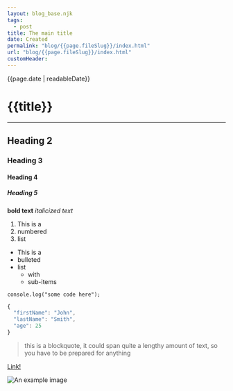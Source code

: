 ```yaml
---
layout: blog_base.njk
tags: 
  - post
title: The main title
date: Created
permalink: "blog/{{page.fileSlug}}/index.html"
url: "blog/{{page.fileSlug}}/index.html"
customHeader: 
---
```


{{page.date | readableDate}}
# {{title}}

---

## Heading 2

### Heading 3

#### Heading 4

##### Heading 5

**bold text**
*italicized text*

1. This is a
2. numbered
3. list

- This is a
- bulleted
- list
  - with
  - sub-items

`console.log("some code here");`

```js
{
  "firstName": "John",
  "lastName": "Smith",
  "age": 25
}
```

> this is a blockquote, it could span quite a lengthy amount of text, so you have to be prepared for anything


[Link!](/)

![An example image](https://placeimg.com/200/200/tech)

